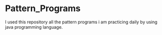 #  Pattern_Programs
I used this repository all the pattern programs i am practicing daily by using java programming language.
